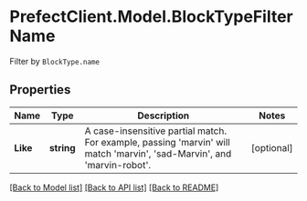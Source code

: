 # PrefectClient.Model.BlockTypeFilterName
Filter by `BlockType.name`

## Properties

Name | Type | Description | Notes
------------ | ------------- | ------------- | -------------
**Like** | **string** | A case-insensitive partial match. For example,  passing &#39;marvin&#39; will match &#39;marvin&#39;, &#39;sad-Marvin&#39;, and &#39;marvin-robot&#39;. | [optional] 

[[Back to Model list]](../README.md#documentation-for-models) [[Back to API list]](../README.md#documentation-for-api-endpoints) [[Back to README]](../README.md)

